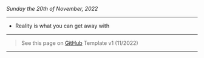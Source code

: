 *Sunday the 20th of November, 2022*
***
- Reality is what you can get away with
***
> See this page on [GitHub](https://github.com/markoooooooo/ooo/blob/main/Notes/Daily%20notes/2022/November/20-11-2022.md)
> Template v1 (11/2022)
***